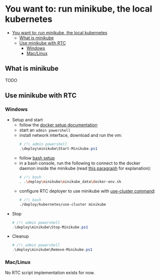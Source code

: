 # You want to: run minikube, the local kubernetes

- [You want to: run minikube, the local kubernetes](#you-want-to-run-minikube-the-local-kubernetes)
    - [What is minikube](#what-is-minikube)
    - [Use minikube with RTC](#use-minikube-with-rtc)
        - [Windows](#windows)
        - [Mac/Linux](#maclinux)

## What is minikube
TODO

## Use minikube with RTC
### Windows
- Setup and start
    - follow the [docker setup documentation][docker-setup]
    - start an `admin powershell`
    - install network interface, download and run the vm:
        ```powershell
        # /!\ admin powershell
        .\deploy\minikube\Start-Minikube.ps1
        ```
    - follow [bash setup][bash-setup]
    - in a bash console, run the following to connect to the docker daemon inside the minikube (read [this paragraph][minikube-docker-daemon] for explanation):
        ```bash
        # /!\ bash
        . .\deploy\minikube\minikube_data\docker-env.sh
        ```
    - configure RTC deployer to use minikube with [use-cluster command][use-cluster]:
        ```bash
        # /!\ bash
        ./deploy/kubernetes/use-cluster minikube
        ```
- Stop
    ```powershell
    # /!\ admin powershell
    .\deploy\minikube\Stop-Minikube.ps1
    ```
- Cleanup
    ```powershell
    # /!\ admin powershell
    .\deploy\minikube\Remove-Minikube.ps1
    ```

### Mac/Linux
No RTC script implementation exists for now.

[docker-setup]: ./docker-setup.md
[bash-setup]: ./bash-setup.md
[minikube-docker-daemon]: ./understand-rtc-build-and-deployments.md#Minikube-docker-daemon
[use-cluster]: ./rtc-deployment-cli.md#use-cluster
